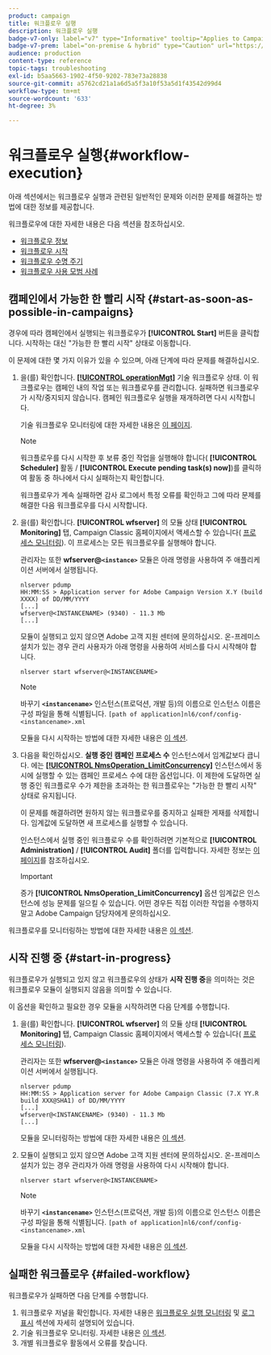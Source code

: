 ```yaml
---
product: campaign
title: 워크플로우 실행
description: 워크플로우 실행
badge-v7-only: label="v7" type="Informative" tooltip="Applies to Campaign Classic v7 only"
badge-v7-prem: label="on-premise & hybrid" type="Caution" url="https://experienceleague.adobe.com/docs/campaign-classic/using/installing-campaign-classic/architecture-and-hosting-models/hosting-models-lp/hosting-models.html?lang=en" tooltip="Applies to on-premise and hybrid deployments only"
audience: production
content-type: reference
topic-tags: troubleshooting
exl-id: b5aa5663-1902-4f50-9202-783e73a28838
source-git-commit: a5762cd21a1a6d5a5f3a10f53a5d1f43542d99d4
workflow-type: tm+mt
source-wordcount: '633'
ht-degree: 3%

---
```


# 워크플로우 실행{#workflow-execution}



아래 섹션에서는 워크플로우 실행과 관련된 일반적인 문제와 이러한 문제를 해결하는 방법에 대한 정보를 제공합니다.

워크플로우에 대한 자세한 내용은 다음 섹션을 참조하십시오.

* [워크플로우 정보](../../workflow/using/about-workflows.md)
* [워크플로우 시작](../../workflow/using/starting-a-workflow.md)
* [워크플로우 수명 주기](../../workflow/using/workflow-life-cycle.md)
* [워크플로우 사용 모범 사례](../../workflow/using/workflow-best-practices.md)

## 캠페인에서 가능한 한 빨리 시작 {#start-as-soon-as-possible-in-campaigns}

경우에 따라 캠페인에서 실행되는 워크플로우가 **[!UICONTROL Start]** 버튼을 클릭합니다. 시작하는 대신 &quot;가능한 한 빨리 시작&quot; 상태로 이동합니다.

이 문제에 대한 몇 가지 이유가 있을 수 있으며, 아래 단계에 따라 문제를 해결하십시오.

1. 을(를) 확인합니다. [**[!UICONTROL operationMgt]**](../../workflow/using/about-technical-workflows.md) 기술 워크플로우 상태. 이 워크플로우는 캠페인 내의 작업 또는 워크플로우를 관리합니다. 실패하면 워크플로우가 시작/중지되지 않습니다. 캠페인 워크플로우 실행을 재개하려면 다시 시작합니다.

   기술 워크플로우 모니터링에 대한 자세한 내용은 [이 페이지](../../workflow/using/monitoring-technical-workflows.md).

   >[!NOTE]
   >
   >워크플로우를 다시 시작한 후 보류 중인 작업을 실행해야 합니다( **[!UICONTROL Scheduler]** 활동 / **[!UICONTROL Execute pending task(s) now]**)를 클릭하여 활동 중 하나에서 다시 실패하는지 확인합니다.

   워크플로우가 계속 실패하면 감사 로그에서 특정 오류를 확인하고 그에 따라 문제를 해결한 다음 워크플로우를 다시 시작합니다.

1. 을(를) 확인합니다. **[!UICONTROL wfserver]** 의 모듈 상태 **[!UICONTROL Monitoring]** 탭, Campaign Classic 홈페이지에서 액세스할 수 있습니다( [프로세스 모니터링](../../production/using/monitoring-processes.md)). 이 프로세스는 모든 워크플로우를 실행해야 합니다.

   관리자는 또한 **wfserver@`<instance>`** 모듈은 아래 명령을 사용하여 주 애플리케이션 서버에서 실행됩니다.

   ```
   nlserver pdump
   HH:MM:SS > Application server for Adobe Campaign Version X.Y (build XXXX) of DD/MM/YYYY
   [...]
   wfserver@<INSTANCENAME> (9340) - 11.3 Mb
   [...]
   ```

   모듈이 실행되고 있지 않으면 Adobe 고객 지원 센터에 문의하십시오. 온-프레미스 설치가 있는 경우 관리 사용자가 아래 명령을 사용하여 서비스를 다시 시작해야 합니다.

   ```
   nlserver start wfserver@<INSTANCENAME>
   ```

   >[!NOTE]
   >
   >바꾸기 **`<instancename>`** 인스턴스(프로덕션, 개발 등)의 이름으로 인스턴스 이름은 구성 파일을 통해 식별됩니다.
   >`[path of application]nl6/conf/config-<instancename>.xml`

   모듈을 다시 시작하는 방법에 대한 자세한 내용은 [이 섹션](../../production/using/usual-commands.md#module-launch-commands).

1. 다음을 확인하십시오. **실행 중인 캠페인 프로세스 수** 인스턴스에서 임계값보다 큽니다. 에는 [**[!UICONTROL NmsOperation_LimitConcurrency]**](../../installation/using/configuring-campaign-options.md#campaign-e-workflow-management) 인스턴스에서 동시에 실행할 수 있는 캠페인 프로세스 수에 대한 옵션입니다. 이 제한에 도달하면 실행 중인 워크플로우 수가 제한을 초과하는 한 워크플로우는 &quot;가능한 한 빨리 시작&quot; 상태로 유지됩니다.

   이 문제를 해결하려면 원하지 않는 워크플로우를 중지하고 실패한 게재를 삭제합니다. 임계값에 도달하면 새 프로세스를 실행할 수 있습니다.

   인스턴스에서 실행 중인 워크플로우 수를 확인하려면 기본적으로 **[!UICONTROL Administration]** / **[!UICONTROL Audit]** 폴더를 입력합니다. 자세한 정보는 [이 페이지](../../workflow/using/monitoring-workflow-execution.md#filtering-workflows-status)를 참조하십시오.

   >[!IMPORTANT]
   >
   >증가 **[!UICONTROL NmsOperation_LimitConcurrency]** 옵션 임계값은 인스턴스에 성능 문제를 일으킬 수 있습니다. 어떤 경우든 직접 이러한 작업을 수행하지 말고 Adobe Campaign 담당자에게 문의하십시오.

워크플로우를 모니터링하는 방법에 대한 자세한 내용은 [이 섹션](../../workflow/using/monitoring-workflow-execution.md).

## 시작 진행 중 {#start-in-progress}

워크플로우가 실행되고 있지 않고 워크플로우의 상태가 **시작 진행 중**&#x200B;을 의미하는 것은 워크플로우 모듈이 실행되지 않음을 의미할 수 있습니다.

이 옵션을 확인하고 필요한 경우 모듈을 시작하려면 다음 단계를 수행합니다.

1. 을(를) 확인합니다. **[!UICONTROL wfserver]** 의 모듈 상태 **[!UICONTROL Monitoring]** 탭, Campaign Classic 홈페이지에서 액세스할 수 있습니다( [프로세스 모니터링](../../production/using/monitoring-processes.md)).

   관리자는 또한 **wfserver@`<instance>`** 모듈은 아래 명령을 사용하여 주 애플리케이션 서버에서 실행됩니다.

   ```
   nlserver pdump
   HH:MM:SS > Application server for Adobe Campaign Classic (7.X YY.R build XXX@SHA1) of DD/MM/YYYY
   [...]
   wfserver@<INSTANCENAME> (9340) - 11.3 Mb
   [...]
   ```

   모듈을 모니터링하는 방법에 대한 자세한 내용은 [이 섹션](../../production/using/usual-commands.md#monitoring-commands-).

1. 모듈이 실행되고 있지 않으면 Adobe 고객 지원 센터에 문의하십시오. 온-프레미스 설치가 있는 경우 관리자가 아래 명령을 사용하여 다시 시작해야 합니다.

   ```
   nlserver start wfserver@<INSTANCENAME>
   ```

   >[!NOTE]
   >
   >바꾸기 **`<instancename>`** 인스턴스(프로덕션, 개발 등)의 이름으로 인스턴스 이름은 구성 파일을 통해 식별됩니다.
   >`[path of application]nl6/conf/config-<instancename>.xml`

   모듈을 다시 시작하는 방법에 대한 자세한 내용은 [이 섹션](../../production/using/usual-commands.md#module-launch-commands).

## 실패한 워크플로우 {#failed-workflow}

워크플로우가 실패하면 다음 단계를 수행합니다.

1. 워크플로우 저널을 확인합니다. 자세한 내용은 [워크플로우 실행 모니터링](../../workflow/using/monitoring-workflow-execution.md) 및 [로그 표시](../../workflow/using/monitoring-workflow-execution.md#displaying-logs) 섹션에 자세히 설명되어 있습니다.
1. 기술 워크플로우 모니터링. 자세한 내용은 [이 섹션](../../workflow/using/monitoring-technical-workflows.md).
1. 개별 워크플로우 활동에서 오류를 찾습니다.

